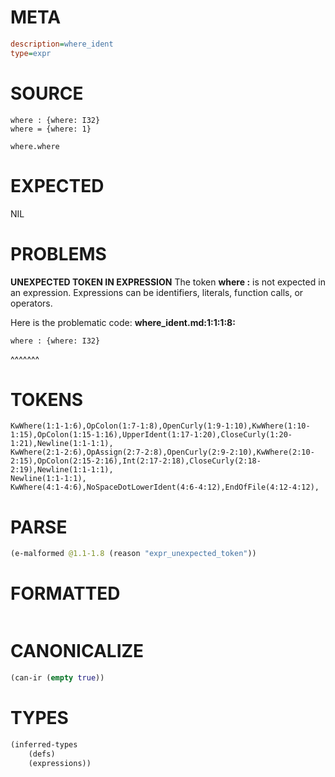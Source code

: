 # META
~~~ini
description=where_ident
type=expr
~~~
# SOURCE
~~~roc
where : {where: I32}
where = {where: 1}

where.where
~~~
# EXPECTED
NIL
# PROBLEMS
**UNEXPECTED TOKEN IN EXPRESSION**
The token **where :** is not expected in an expression.
Expressions can be identifiers, literals, function calls, or operators.

Here is the problematic code:
**where_ident.md:1:1:1:8:**
```roc
where : {where: I32}
```
^^^^^^^


# TOKENS
~~~zig
KwWhere(1:1-1:6),OpColon(1:7-1:8),OpenCurly(1:9-1:10),KwWhere(1:10-1:15),OpColon(1:15-1:16),UpperIdent(1:17-1:20),CloseCurly(1:20-1:21),Newline(1:1-1:1),
KwWhere(2:1-2:6),OpAssign(2:7-2:8),OpenCurly(2:9-2:10),KwWhere(2:10-2:15),OpColon(2:15-2:16),Int(2:17-2:18),CloseCurly(2:18-2:19),Newline(1:1-1:1),
Newline(1:1-1:1),
KwWhere(4:1-4:6),NoSpaceDotLowerIdent(4:6-4:12),EndOfFile(4:12-4:12),
~~~
# PARSE
~~~clojure
(e-malformed @1.1-1.8 (reason "expr_unexpected_token"))
~~~
# FORMATTED
~~~roc

~~~
# CANONICALIZE
~~~clojure
(can-ir (empty true))
~~~
# TYPES
~~~clojure
(inferred-types
	(defs)
	(expressions))
~~~

